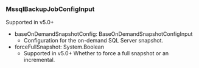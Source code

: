 ### MssqlBackupJobConfigInput
Supported in v5.0+

- baseOnDemandSnapshotConfig: BaseOnDemandSnapshotConfigInput
  - Configuration for the on-demand SQL Server snapshot.
- forceFullSnapshot: System.Boolean
  - Supported in v5.0+
      Whether to force a full snapshot or an incremental.
